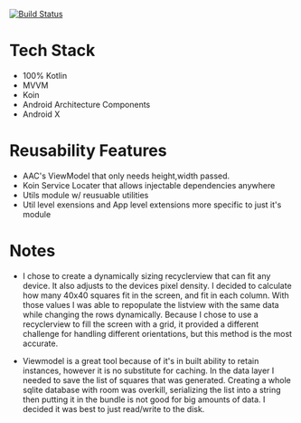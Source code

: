 [![Build Status](https://travis-ci.com/EbenezerGH/ButtonFun.svg?token=z8cBzQiMB7d5QTSrDmYj&branch=master)](https://travis-ci.com/EbenezerGH/ButtonFun)

Tech Stack
==

- 100% Kotlin
- MVVM
- Koin
- Android Architecture Components
- Android X

Reusability Features
==
- AAC's ViewModel that only needs height,width passed.
- Koin Service Locater that allows injectable dependencies anywhere
- Utils module w/ reusuable utilities
- Util level exensions and App level extensions more specific to just it's module

Notes
==
- I chose to create a dynamically sizing recyclerview that can fit any device.  It also adjusts to the devices pixel density.
I decided to calculate how many 40x40 squares fit in the screen, and fit in each column.  With those values I was able to
repopulate the listview with the same data while changing the rows dynamically. Because I chose to use a recyclerview to
fill the screen with a grid, it provided a different challenge for handling different orientations, but this method is the
most accurate.

- Viewmodel is a great tool because of it's in built ability to retain instances, however it is no substitute for caching.
In the data layer I needed to save the list of squares that was generated.  Creating a whole sqlite database with room
was overkill,  serializing the list into a string then putting it in the bundle is not good for big amounts of data.
I decided it was best to just read/write to the disk.
